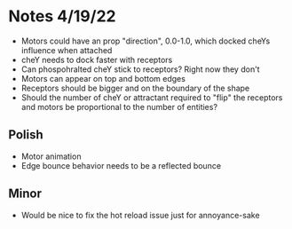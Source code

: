 # Notes 4/19/22

- Motors could have an prop "direction", 0.0-1.0, which docked cheYs influence when attached
- cheY needs to dock faster with receptors
- Can phospohralted cheY stick to receptors? Right now they don't
- Motors can appear on top and bottom edges
- Receptors should be bigger and on the boundary of the shape
- Should the number of cheY or attractant required to "flip" the receptors and motors be proportional to the number of entities?

## Polish

- Motor animation
- Edge bounce behavior needs to be a reflected bounce

## Minor

- Would be nice to fix the hot reload issue just for annoyance-sake
